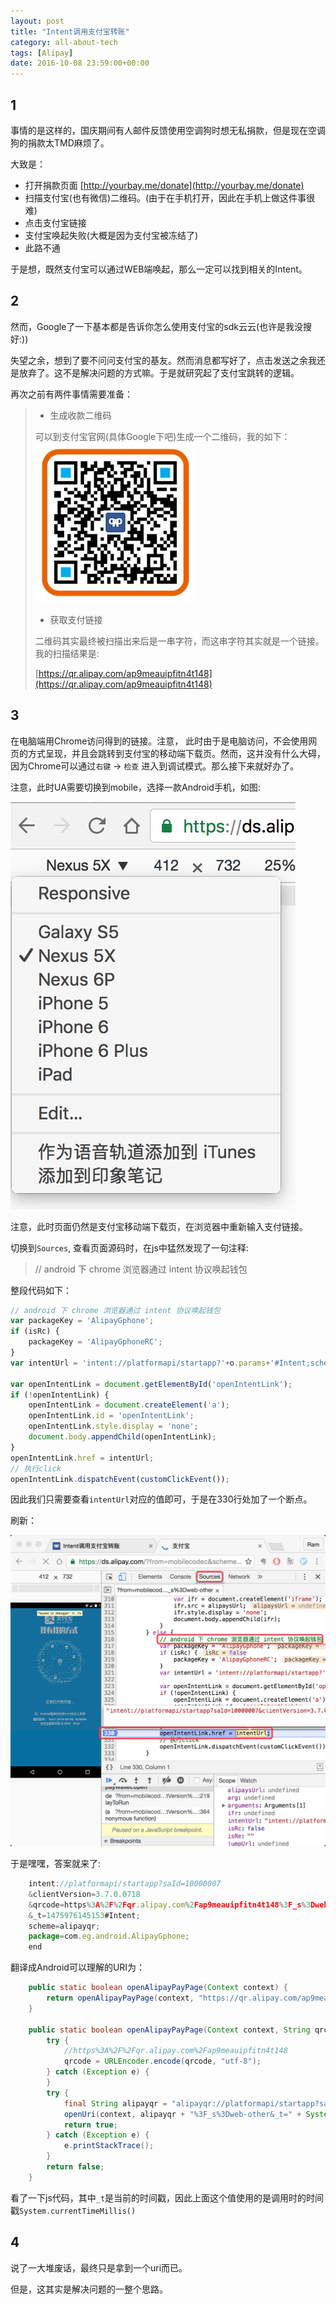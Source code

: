 ```yaml
---
layout: post
title: "Intent调用支付宝转账"
category: all-about-tech
tags: [Alipay]
date: 2016-10-08 23:59:00+00:00
---
```

 
## 1

事情的是这样的，国庆期间有人邮件反馈使用空调狗时想无私捐款，但是现在空调狗的捐款太TMD麻烦了。

大致是：

- 打开捐款页面 [http://yourbay.me/donate](http://yourbay.me/donate)
- 扫描支付宝(也有微信)二维码。(由于在手机打开，因此在手机上做这件事很难)
- 点击支付宝链接
- 支付宝唤起失败(大概是因为支付宝被冻结了)
- 此路不通

于是想，既然支付宝可以通过WEB端唤起，那么一定可以找到相关的Intent。

## 2

然而，Google了一下基本都是告诉你怎么使用支付宝的sdk云云(也许是我没搜好:))

失望之余，想到了要不问问支付宝的基友。然而消息都写好了，点击发送之余我还是放弃了。这不是解决问题的方式嘛。于是就研究起了支付宝跳转的逻辑。

再次之前有两件事情需要准备：

> - 生成收款二维码
> 
> 可以到支付宝官网(具体Google下吧)生成一个二维码，我的如下：
> ![](/media/imgs/qr_alipay_hyongbai.jpg)
>
> - 获取支付链接
>
> 二维码其实最终被扫描出来后是一串字符，而这串字符其实就是一个链接。我的扫描结果是:
>
> [https://qr.alipay.com/ap9meauipfitn4t148](https://qr.alipay.com/ap9meauipfitn4t148)

## 3

在电脑端用Chrome访问得到的链接。注意， 此时由于是电脑访问，不会使用网页的方式呈现，并且会跳转到支付宝的移动端下载页。然而，这并没有什么大碍，因为Chrome可以通过`右键` → `检查` 进入到调试模式。那么接下来就好办了。

注意，此时UA需要切换到mobile，选择一款Android手机，如图:

![](/media/imgs/chrome-switch-mobile.png)

注意，此时页面仍然是支付宝移动端下载页，在浏览器中重新输入支付链接。

切换到`Sources`, 查看页面源码时，在js中猛然发现了一句注释:

>  // android 下 chrome 浏览器通过 intent 协议唤起钱包

整段代码如下：

```js
// android 下 chrome 浏览器通过 intent 协议唤起钱包
var packageKey = 'AlipayGphone';
if (isRc) {
    packageKey = 'AlipayGphoneRC';
}
var intentUrl = 'intent://platformapi/startapp?'+o.params+'#Intent;scheme='+ schemePrefix +';package=com.eg.android.'+ packageKey +';end';

var openIntentLink = document.getElementById('openIntentLink');
if (!openIntentLink) {
    openIntentLink = document.createElement('a');
    openIntentLink.id = 'openIntentLink';
    openIntentLink.style.display = 'none';
    document.body.appendChild(openIntentLink);
}
openIntentLink.href = intentUrl;
// 执行click
openIntentLink.dispatchEvent(customClickEvent());
```

因此我们只需要查看`intentUrl`对应的值即可，于是在330行处加了一个断点。

刷新：

![](/media/imgs/chrome-alipay-intent.jpg)

于是嘿嘿，答案就来了:

```js
	intent://platformapi/startapp?saId=10000007
	&clientVersion=3.7.0.0718
	&qrcode=https%3A%2F%2Fqr.alipay.com%2Fap9meauipfitn4t148%3F_s%3Dweb-other
	&_t=1475976145153#Intent;
	scheme=alipayqr;
	package=com.eg.android.AlipayGphone;
	end
```

翻译成Android可以理解的URI为：

```java
    public static boolean openAlipayPayPage(Context context) {
        return openAlipayPayPage(context, "https://qr.alipay.com/ap9meauipfitn4t148");
    }

    public static boolean openAlipayPayPage(Context context, String qrcode) {
        try {
            //https%3A%2F%2Fqr.alipay.com%2Fap9meauipfitn4t148
            qrcode = URLEncoder.encode(qrcode, "utf-8");
        } catch (Exception e) {
        }
        try {
            final String alipayqr = "alipayqr://platformapi/startapp?saId=10000007&clientVersion=3.7.0.0718&qrcode=" + qrcode;
            openUri(context, alipayqr + "%3F_s%3Dweb-other&_t=" + System.currentTimeMillis(), false);
            return true;
        } catch (Exception e) {
            e.printStackTrace();
        }
        return false;
    }
```

看了一下js代码，其中`_t`是当前的时间戳，因此上面这个值使用的是调用时的时间戳`System.currentTimeMillis()`


## 4

说了一大堆废话，最终只是拿到一个uri而已。

但是，这其实是解决问题的一整个思路。